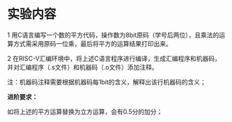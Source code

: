 # 实验内容

1 用C语言编写一个数的平方代码，操作数为8bit原码（学号后两位），且乘法的运算方式需采用原码一位乘，最后将平方的运算结果打印出来。

2 在RISC-V汇编环境中，将上述C语言程序进行编译，生成汇编程序和机器码，并对汇编程序（.s文件）和机器码（.o文件）添加注释。

注：机器码注释需要根据机器码每1bit的含义，解释出该行机器码的含义；

**进阶要求：**

如将上述的平方运算替换为立方运算，会有0.5分的加分；
